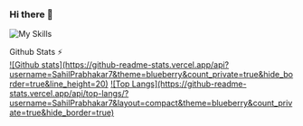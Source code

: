 ### Hi there 👋
![My Skills](https://skillicons.dev/icons?i=js,html,css,bootstrap)
<!--
**SahilPrabhakar7/SahilPRabhakar7** is a ✨ _special_ ✨ repository because its `README.md` (this file) appears on your GitHub profile.

Here are some ideas to get you started:

- 🔭 I’m currently working on ...
- 🌱 I’m currently learning ...
- 👯 I’m looking to collaborate on ...
- 🤔 I’m looking for help with ...
- 💬 Ask me about ...
- 📫 How to reach me: ...
- 😄 Pronouns: ...
- ⚡ Fun fact: ...
-->

<div>
  <summary>Github Stats ⚡</summary>
  <a href="#">![Github stats](https://github-readme-stats.vercel.app/api?username=SahilPrabhakar7&theme=blueberry&count_private=true&hide_border=true&line_height=20)</a>
  <a href="#">![Top Langs](https://github-readme-stats.vercel.app/api/top-langs/?username=SahilPrabhakar7&layout=compact&theme=blueberry&count_private=true&hide_border=true)</a>
</div>
